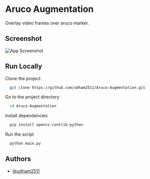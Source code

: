 
# Aruco Augmentation

Overlay video frames over aruco marker.
## Screenshot

![App Screenshot](https://github.com/udham2511/Aruco-Augmentation/blob/main/screenshot.gif)
## Run Locally

Clone the project

```bash
  git clone https://github.com/udham2511/Aruco-Augmentation.git
```

Go to the project directory

```bash
  cd Aruco-Augmentation
```

Install dependencies

```bash
  pip install opencv-contrib-python
```

Run the script

```bash
  python main.py
```


## Authors

- [@udham2511](https://www.github.com/udham2511)

